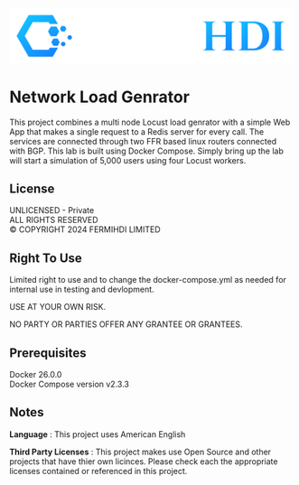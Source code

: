<p align="left">
  <img src="https://github.com/FermiHDI/images/blob/main/logos/FermiHDI%20Logo%20Hz%20-%20Dark.png?raw=true" width="500" alt="logo"/> 
</p>

# Network Load Genrator
This project combines a multi node Locust load genrator with a simple Web App that makes a single request to a Redis server for every call.  The services are connected through two FFR based linux routers connected with BGP.  This lab is built using Docker Compose.  Simply bring up the lab will start a simulation of 5,000 users using four Locust workers.

## License
UNLICENSED - Private <br />
ALL RIGHTS RESERVED <br />
© COPYRIGHT 2024 FERMIHDI LIMITED <br />

## Right To Use
Limited right to use and to change the docker-compose.yml as needed for internal use in testing and devlopment.

USE AT YOUR OWN RISK.

NO PARTY OR PARTIES OFFER ANY GRANTEE OR GRANTEES.

## Prerequisites
Docker 26.0.0 <br />
Docker Compose version v2.3.3

## Notes
**Language**
: This project uses American English

**Third Party Licenses**
: This project makes use Open Source and other projects that have thier own licinces. Please check each the appropriate licenses contained or referenced in this project.